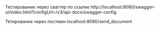 Тестирование через сваггер по ссылке 
http://localhost:8080/swagger-ui/index.html?configUrl=/v3/api-docs/swagger-config

Тетирование через постмен 
localhost:8080/send_document